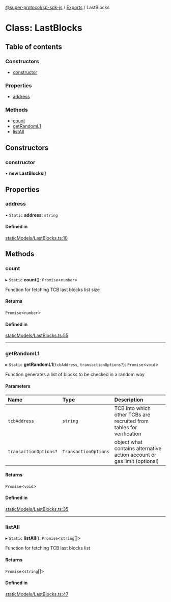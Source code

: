 [@super-protocol/sp-sdk-js](../README.md) / [Exports](../modules.md) / LastBlocks

# Class: LastBlocks

## Table of contents

### Constructors

- [constructor](LastBlocks.md#constructor)

### Properties

- [address](LastBlocks.md#address)

### Methods

- [count](LastBlocks.md#count)
- [getRandomL1](LastBlocks.md#getrandoml1)
- [listAll](LastBlocks.md#listall)

## Constructors

### constructor

• **new LastBlocks**()

## Properties

### address

▪ `Static` **address**: `string`

#### Defined in

[staticModels/LastBlocks.ts:10](https://github.com/Super-Protocol/sp-sdk-js/blob/7d2af19/src/staticModels/LastBlocks.ts#L10)

## Methods

### count

▸ `Static` **count**(): `Promise`<`number`\>

Function for fetching TCB last blocks list size

#### Returns

`Promise`<`number`\>

#### Defined in

[staticModels/LastBlocks.ts:55](https://github.com/Super-Protocol/sp-sdk-js/blob/7d2af19/src/staticModels/LastBlocks.ts#L55)

___

### getRandomL1

▸ `Static` **getRandomL1**(`tcbAddress`, `transactionOptions?`): `Promise`<`void`\>

Function generates a list of blocks to be checked in a random way

#### Parameters

| Name | Type | Description |
| :------ | :------ | :------ |
| `tcbAddress` | `string` | TCB into which other TCBs are recruited from tables for verification |
| `transactionOptions?` | `TransactionOptions` | object what contains alternative action account or gas limit (optional) |

#### Returns

`Promise`<`void`\>

#### Defined in

[staticModels/LastBlocks.ts:35](https://github.com/Super-Protocol/sp-sdk-js/blob/7d2af19/src/staticModels/LastBlocks.ts#L35)

___

### listAll

▸ `Static` **listAll**(): `Promise`<`string`[]\>

Function for fetching TCB last blocks list

#### Returns

`Promise`<`string`[]\>

#### Defined in

[staticModels/LastBlocks.ts:47](https://github.com/Super-Protocol/sp-sdk-js/blob/7d2af19/src/staticModels/LastBlocks.ts#L47)
